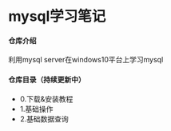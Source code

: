 # mysql学习笔记

#### 仓库介绍
利用mysql server在windows10平台上学习mysql

#### 仓库目录（持续更新中）
- 0.下载&安装教程  
- 1.基础操作
- 2.基础数据查询





